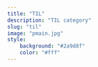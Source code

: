 ```yaml
---
title: "TIL"
description: "TIL category"
slug: "til"
image: "pmain.jpg"
style:
    background: "#2a9d8f"
    color: "#fff"
---
```



